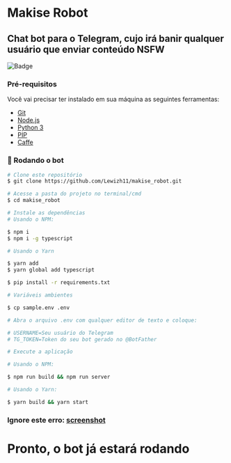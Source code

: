 # Makise Robot
## Chat bot para o Telegram, cujo irá banir qualquer usuário que enviar conteúdo NSFW
![Badge](https://img.shields.io/badge/Telegram-ShuseiKagari-blue)

### Pré-requisitos

Você vai precisar ter instalado em sua máquina as seguintes ferramentas:
- [Git](https://git-scm.com)
- [Node.js](https://nodejs.org/en/) 
- [Python 3](https://www.python.org/)
- [PIP](https://pypi.org/project/pip/) 
- [Caffe](https://caffe.berkeleyvision.org/install_apt.html) 

### 🎲 Rodando o bot

```bash
# Clone este repositório
$ git clone https://github.com/Lewizh11/makise_robot.git

# Acesse a pasta do projeto no terminal/cmd
$ cd makise_robot

# Instale as dependências
# Usando o NPM:

$ npm i
$ npm i -g typescript

# Usando o Yarn

$ yarn add
$ yarn global add typescript

$ pip install -r requirements.txt

# Variáveis ambientes

$ cp sample.env .env

# Abra o arquivo .env com qualquer editor de texto e coloque:

# USERNAME=Seu usuário do Telegram
# TG_TOKEN=Token do seu bot gerado no @BotFather

# Execute a aplicação

# Usando o NPM:

$ npm run build && npm run server

# Usando o Yarn:

$ yarn build && yarn start
```
### Ignore este erro: [screenshot](http://i.imgur.com/pzcj9h3.png)
# Pronto, o bot já estará rodando

